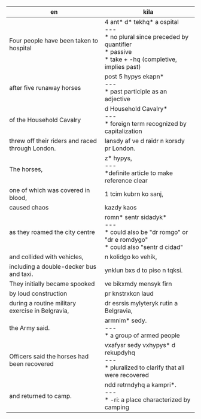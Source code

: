 en | kila
--- | ---
Four people have been taken to hospital | 4 ant\* d\* tekhq\* a ospital<br>---<br>\* no plural since preceded by quantifier<br>\* passive<br>\* take + -hq (completive, implies past)
after five runaway horses | post 5 hypys ekapn\*<br>---<br>\* past participle as an adjective
of the Household Cavalry | d Household Cavalry\*<br>---<br>\* foreign term recognized by capitalization
threw off their riders and raced through London. | lansdy af ve d raidr n korsdy pr London.
The horses, | z\* hypys,<br>---<br>\*definite article to make reference clear
one of which was covered in blood, | 1 tcim kubrn ko sanj,
caused chaos | kazdy kaos
as they roamed the city centre | romn\* sentr sidadyk\*<br>---<br>\* could also be "dr romgo" or "dr e romdygo"<br>\* could also "sentr d cidad" 
and collided with vehicles, | n kolidgo ko vehik,
including a double-decker bus and taxi. | ynklun bxs d to piso n tqksi. 
They initially became spooked | ve bikxmdy mensyk firn
by loud construction | pr knstrxkcn laud
during a routine military exercise in Belgravia, | dr esrsis mylyteryk rutin a Belgravia,
the Army said. | armnim\* sedy.<br>---<br>\* a group of armed people
Officers said the horses had been recovered | vxafysr sedy vxhypys\* d rekupdyhq<br>---<br>\* pluralized to clarify that all were recovered
and returned to camp. | ndd retrndyhq a kampri\*.<br>---<br>\* -ri: a place characterized by camping